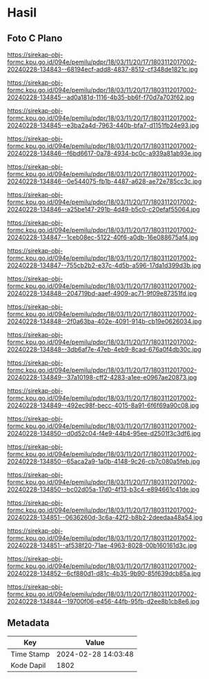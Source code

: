 # Hasil

## Foto C Plano

https://sirekap-obj-formc.kpu.go.id/094e/pemilu/pdpr/18/03/11/20/17/1803112017002-20240228-134843--68194ecf-add8-4837-8512-cf348de1821c.jpg

https://sirekap-obj-formc.kpu.go.id/094e/pemilu/pdpr/18/03/11/20/17/1803112017002-20240228-134845--ad0a181d-1116-4b35-bb6f-f70d7a703f62.jpg

https://sirekap-obj-formc.kpu.go.id/094e/pemilu/pdpr/18/03/11/20/17/1803112017002-20240228-134845--e3ba2a4d-7963-440b-bfa7-d1151fb24e93.jpg

https://sirekap-obj-formc.kpu.go.id/094e/pemilu/pdpr/18/03/11/20/17/1803112017002-20240228-134846--f6bd6617-0a78-4934-bc0c-a939a81ab93e.jpg

https://sirekap-obj-formc.kpu.go.id/094e/pemilu/pdpr/18/03/11/20/17/1803112017002-20240228-134846--0e544075-fb1b-4487-a628-ae72e785cc3c.jpg

https://sirekap-obj-formc.kpu.go.id/094e/pemilu/pdpr/18/03/11/20/17/1803112017002-20240228-134846--a25be147-291b-4d49-b5c0-c20efaf55064.jpg

https://sirekap-obj-formc.kpu.go.id/094e/pemilu/pdpr/18/03/11/20/17/1803112017002-20240228-134847--1ceb08ec-5122-40f6-a0db-16e088675af4.jpg

https://sirekap-obj-formc.kpu.go.id/094e/pemilu/pdpr/18/03/11/20/17/1803112017002-20240228-134847--755cb2b2-e37c-4d5b-a596-17da1d399d3b.jpg

https://sirekap-obj-formc.kpu.go.id/094e/pemilu/pdpr/18/03/11/20/17/1803112017002-20240228-134848--204719bd-aaef-4909-ac71-9f09e87351fd.jpg

https://sirekap-obj-formc.kpu.go.id/094e/pemilu/pdpr/18/03/11/20/17/1803112017002-20240228-134848--2f0a63ba-402e-4091-914b-cb19e0626034.jpg

https://sirekap-obj-formc.kpu.go.id/094e/pemilu/pdpr/18/03/11/20/17/1803112017002-20240228-134848--3db6af7e-47eb-4eb9-8cad-676a0f4db30c.jpg

https://sirekap-obj-formc.kpu.go.id/094e/pemilu/pdpr/18/03/11/20/17/1803112017002-20240228-134849--37a10198-cff2-4283-a1ee-e0967ae20873.jpg

https://sirekap-obj-formc.kpu.go.id/094e/pemilu/pdpr/18/03/11/20/17/1803112017002-20240228-134849--492ec98f-becc-4015-8a91-6f6f69a90c08.jpg

https://sirekap-obj-formc.kpu.go.id/094e/pemilu/pdpr/18/03/11/20/17/1803112017002-20240228-134850--d0d52c04-f4e9-44b4-95ee-d2501f3c3df6.jpg

https://sirekap-obj-formc.kpu.go.id/094e/pemilu/pdpr/18/03/11/20/17/1803112017002-20240228-134850--65aca2a9-1a0b-4148-9c26-cb7c080a5feb.jpg

https://sirekap-obj-formc.kpu.go.id/094e/pemilu/pdpr/18/03/11/20/17/1803112017002-20240228-134850--bc02d05a-17d0-4f13-b3c4-e894661c41de.jpg

https://sirekap-obj-formc.kpu.go.id/094e/pemilu/pdpr/18/03/11/20/17/1803112017002-20240228-134851--0636260d-3c6a-42f2-b8b2-2deedaa48a54.jpg

https://sirekap-obj-formc.kpu.go.id/094e/pemilu/pdpr/18/03/11/20/17/1803112017002-20240228-134851--af538f20-71ae-4963-8028-00b160161d3c.jpg

https://sirekap-obj-formc.kpu.go.id/094e/pemilu/pdpr/18/03/11/20/17/1803112017002-20240228-134852--6cf880d1-d81c-4b35-9b90-85f639dcb85a.jpg

https://sirekap-obj-formc.kpu.go.id/094e/pemilu/pdpr/18/03/11/20/17/1803112017002-20240228-134844--19700f06-e456-44fb-95fb-d2ee8b1cb8e6.jpg


## Metadata

| Key        | Value               |
| ---------- | ------------------- |
| Time Stamp | 2024-02-28 14:03:48 |
| Kode Dapil | 1802                |



